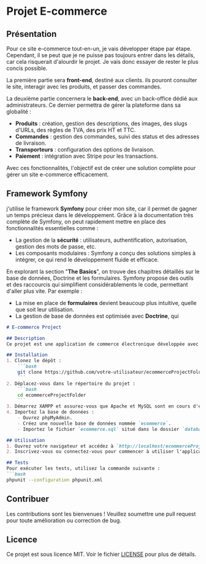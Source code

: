 # Projet E-commerce

## Présentation

Pour ce site e-commerce tout-en-un, je vais développer étape par étape. Cependant, il se peut que je ne puisse pas toujours entrer dans les détails, car cela risquerait d'alourdir le projet. Je vais donc essayer de rester le plus concis possible.

La première partie sera **front-end**, destiné aux clients. ils pouront consulter le site, interagir avec les produits, et passer des commandes.

La deuxième partie concernera le **back-end**, avec un back-office dédié aux administrateurs. Ce dernier permettra de gérer la plateforme dans sa globalité :

- **Produits** : création, gestion des descriptions, des images, des slugs d'URLs, des règles de TVA, des prix HT et TTC.
- **Commandes** : gestion des commandes, suivi des status et des adresses de livraison.
- **Transporteurs** : configuration des options de livraison.
- **Paiement** : intégration avec Stripe pour les transactions.

Avec ces fonctionnalités, l'objectif est de créer une solution complète pour gérer un site e-commerce efficacement.

## Framework Symfony

j'utilise le framework **Symfony** pour créer mon site, car il permet de gagner un temps précieux dans le développement. Grâce à la documentation très complète de Symfony, on peut rapidement mettre en place des fonctionnalités essentielles comme :

- La gestion de la **sécurité** : utilisateurs, authentification, autorisation, gestion des mots de passe, etc.
- Les composants modulaires : Symfony a conçu des solutions simples à intégrer, ce qui rend le développement fluide et efficace.

En explorant la section "**The Basics**", on trouve des chapitres détaillés sur le base de données, Doctrine et les formulaires. Symfony propose des outils et des raccourcis qui simplifient considérablements le code, permettant d'aller plus vite. Par exemple :

- La mise en place de **formulaires** devient beaucoup plus intuitive, quelle que soit leur utilisation.
- La gestion de base de données est optimisée avec **Doctrine**, qui 




```markdown
# E-commerce Project

## Description
Ce projet est une application de commerce électronique développée avec XAMPP. Il permet aux utilisateurs de parcourir les produits, de les ajouter au panier et de passer des commandes.

## Installation
1. Clonez le dépôt :
    ```bash
    git clone https://github.com/votre-utilisateur/ecommerceProjectFolder.git
    ```
2. Déplacez-vous dans le répertoire du projet :
    ```bash
    cd ecommerceProjectFolder
    ```
3. Démarrez XAMPP et assurez-vous que Apache et MySQL sont en cours d'exécution.
4. Importez la base de données :
    - Ouvrez phpMyAdmin.
    - Créez une nouvelle base de données nommée `ecommerce`.
    - Importez le fichier `ecommerce.sql` situé dans le dossier `database`.

## Utilisation
1. Ouvrez votre navigateur et accédez à `http://localhost/ecommerceProjectFolder`.
2. Inscrivez-vous ou connectez-vous pour commencer à utiliser l'application.

## Tests
Pour exécuter les tests, utilisez la commande suivante :
```bash
phpunit --configuration phpunit.xml
```

## Contribuer
Les contributions sont les bienvenues ! Veuillez soumettre une pull request pour toute amélioration ou correction de bug.

## Licence
Ce projet est sous licence MIT. Voir le fichier [LICENSE](LICENSE) pour plus de détails.
```